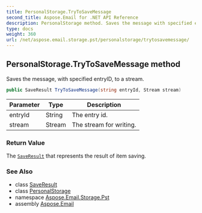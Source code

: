 ```yaml
---
title: PersonalStorage.TryToSaveMessage
second_title: Aspose.Email for .NET API Reference
description: PersonalStorage method. Saves the message with specified entryID to a stream
type: docs
weight: 360
url: /net/aspose.email.storage.pst/personalstorage/trytosavemessage/
---
```

## PersonalStorage.TryToSaveMessage method

Saves the message, with specified entryID, to a stream.

```csharp
public SaveResult TryToSaveMessage(string entryId, Stream stream)
```

| Parameter | Type | Description |
| --- | --- | --- |
| entryId | String | The entry id. |
| stream | Stream | The stream for writing. |

### Return Value

The [`SaveResult`](../../saveresult/) that represents the result of item saving.

### See Also

* class [SaveResult](../../saveresult/)
* class [PersonalStorage](../)
* namespace [Aspose.Email.Storage.Pst](../../personalstorage/)
* assembly [Aspose.Email](../../../)


